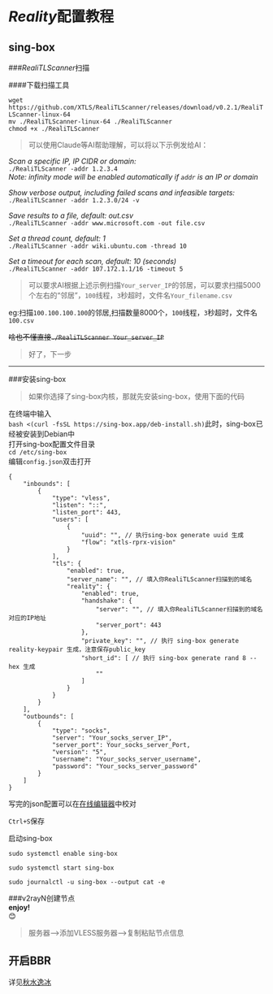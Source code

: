 # *Reality*配置教程

## sing-box

###*RealiTLScanner*扫描

####下载扫描工具

`wget https://github.com/XTLS/RealiTLScanner/releases/download/v0.2.1/RealiTLScanner-linux-64`  
`mv ./RealiTLScanner-linux-64 ./RealiTLScanner`  
`chmod +x ./RealiTLScanner`  

> 可以使用Claude等AI帮助理解，可以将以下示例发给AI：

*Scan a specific IP, IP CIDR or domain:*  
`./RealiTLScanner -addr 1.2.3.4`  
*Note: infinity mode will be enabled automatically if `addr` is an IP or domain*  

*Show verbose output, including failed scans and infeasible targets:*  
`./RealiTLScanner -addr 1.2.3.0/24 -v`

*Save results to a file, default: out.csv*  
`./RealiTLScanner -addr www.microsoft.com -out file.csv`

*Set a thread count, default: 1*  
`./RealiTLScanner -addr wiki.ubuntu.com -thread 10`

*Set a timeout for each scan, default: 10 (seconds)*  
`./RealiTLScanner -addr 107.172.1.1/16 -timeout 5`  

> 可以要求AI根据上述示例扫描`Your_server_IP`的邻居，可以要求扫描5000个左右的“邻居”，`100`线程，`3`秒超时，文件名`Your_filename.csv`

eg:扫描`100.100.100.100`的邻居,扫描数量8000个，`100`线程，`3`秒超时，文件名`100.csv`

~~啥也不懂直接`./RealiTLScanner Your_server_IP`~~  

> 好了，下一步

---  

###安装sing-box

> 如果你选择了sing-box内核，那就先安装sing-box，使用下面的代码

在终端中输入  
`bash <(curl -fsSL https://sing-box.app/deb-install.sh)`此时，sing-box已经被安装到Debian中  
打开sing-box配置文件目录  
`cd /etc/sing-box`  
编辑`config.json`双击打开  

```
{
    "inbounds": [
        {
            "type": "vless",
            "listen": "::",
            "listen_port": 443,
            "users": [
                {
                    "uuid": "", // 执行sing-box generate uuid 生成
                    "flow": "xtls-rprx-vision"
                }
            ],
            "tls": {
                "enabled": true,
                "server_name": "", // 填入你RealiTLScanner扫描到的域名
                "reality": {
                    "enabled": true,
                    "handshake": {
                        "server": "", // 填入你RealiTLScanner扫描到的域名对应的IP地址
                        "server_port": 443
                    },
                    "private_key": "", // 执行 sing-box generate reality-keypair 生成，注意保存public_key
                    "short_id": [ // 执行 sing-box generate rand 8 --hex 生成
                        ""
                    ]
                }
            }
        }
    ],
    "outbounds": [
        {
            "type": "socks",
            "server": "Your_socks_server_IP",
            "server_port": Your_socks_server_Port,
            "version": "5",
            "username": "Your_socks_server_username",
            "password": "Your_socks_server_password"
        }
    ]
}
```
写完的json配置可以在[在线编辑器](https://jsonlint.com/)中校对  

`Ctrl+S`保存

启动sing-box

`sudo systemctl enable sing-box`

`sudo systemctl start sing-box`

`sudo journalctl -u sing-box --output cat -e`

###v2rayN创建节点  
**enjoy!**  
😊  

> 服务器-->添加VLESS服务器-->复制粘贴节点信息

## 开启BBR  
详见[秋水逸冰](https://teddysun.com/489.html)
